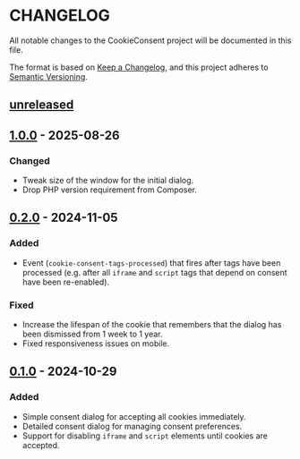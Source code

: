 CHANGELOG
=========

All notable changes to the CookieConsent project will be documented in this file.

The format is based on [Keep a Changelog](https://keepachangelog.com/en/1.1.0/), and this project adheres to
[Semantic Versioning](https://semver.org/spec/v2.0.0.html).


## [unreleased]

## [1.0.0] - 2025-08-26

### Changed

- Tweak size of the window for the initial dialog.
- Drop PHP version requirement from Composer.

## [0.2.0] - 2024-11-05

### Added

- Event (`cookie-consent-tags-processed`) that fires after tags have been processed (e.g. after all `iframe` and
  `script` tags that depend on consent have been re-enabled).

### Fixed

- Increase the lifespan of the cookie that remembers that the dialog has been dismissed from 1 week to 1 year.
- Fixed responsiveness issues on mobile.

## [0.1.0] - 2024-10-29

### Added

- Simple consent dialog for accepting all cookies immediately.
- Detailed consent dialog for managing consent preferences.
- Support for disabling `iframe` and `script` elements until cookies are accepted.

[unreleased]: https://github.com/wikimedia/mediawiki-extensions-CookieConsent/compare/1.0.0...HEAD
[1.0.0]: https://github.com/wikimedia/mediawiki-extensions-CookieConsent/compare/0.2.0...1.0.0
[0.2.0]: https://github.com/wikimedia/mediawiki-extensions-CookieConsent/compare/0.1.0...0.2.0
[0.1.0]: https://github.com/wikimedia/mediawiki-extensions-CookieConsent/releases/tag/0.1.0
